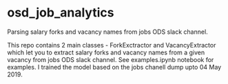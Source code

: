 # osd_job_analytics
Parsing salary forks and vacancy names from jobs ODS slack channel.

This repo contains 2 main classes - ForkExctractor and VacancyExtractor which let you to extract salary forks and vacancy names from a given vacancy from jobs ODS slack channel. See examples.ipynb notebook for examples. I trained the model based on the jobs chanell dump upto 04 May 2019.
